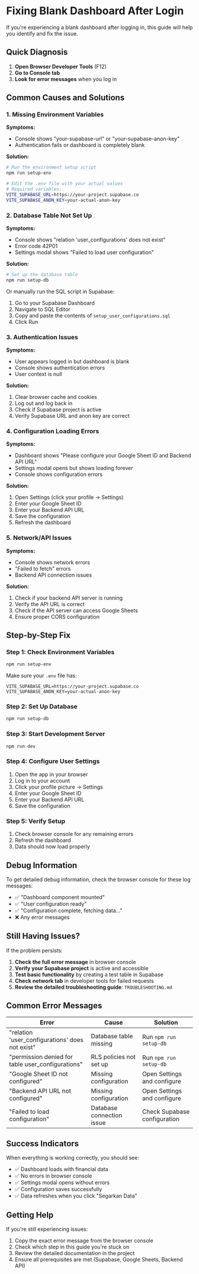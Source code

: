 # Fixing Blank Dashboard After Login

If you're experiencing a blank dashboard after logging in, this guide will help you identify and fix the issue.

## Quick Diagnosis

1. **Open Browser Developer Tools** (F12)
2. **Go to Console tab**
3. **Look for error messages** when you log in

## Common Causes and Solutions

### 1. Missing Environment Variables

**Symptoms:**
- Console shows "your-supabase-url" or "your-supabase-anon-key"
- Authentication fails or dashboard is completely blank

**Solution:**
```bash
# Run the environment setup script
npm run setup-env

# Edit the .env file with your actual values
# Required variables:
VITE_SUPABASE_URL=https://your-project.supabase.co
VITE_SUPABASE_ANON_KEY=your-actual-anon-key
```

### 2. Database Table Not Set Up

**Symptoms:**
- Console shows "relation 'user_configurations' does not exist"
- Error code 42P01
- Settings modal shows "Failed to load user configuration"

**Solution:**
```bash
# Set up the database table
npm run setup-db
```

Or manually run the SQL script in Supabase:
1. Go to your Supabase Dashboard
2. Navigate to SQL Editor
3. Copy and paste the contents of `setup_user_configurations.sql`
4. Click Run

### 3. Authentication Issues

**Symptoms:**
- User appears logged in but dashboard is blank
- Console shows authentication errors
- User context is null

**Solution:**
1. Clear browser cache and cookies
2. Log out and log back in
3. Check if Supabase project is active
4. Verify Supabase URL and anon key are correct

### 4. Configuration Loading Errors

**Symptoms:**
- Dashboard shows "Please configure your Google Sheet ID and Backend API URL"
- Settings modal opens but shows loading forever
- Console shows configuration errors

**Solution:**
1. Open Settings (click your profile → Settings)
2. Enter your Google Sheet ID
3. Enter your Backend API URL
4. Save the configuration
5. Refresh the dashboard

### 5. Network/API Issues

**Symptoms:**
- Console shows network errors
- "Failed to fetch" errors
- Backend API connection issues

**Solution:**
1. Check if your backend API server is running
2. Verify the API URL is correct
3. Check if the API server can access Google Sheets
4. Ensure proper CORS configuration

## Step-by-Step Fix

### Step 1: Check Environment Variables
```bash
npm run setup-env
```

Make sure your `.env` file has:
```env
VITE_SUPABASE_URL=https://your-project.supabase.co
VITE_SUPABASE_ANON_KEY=your-actual-anon-key
```

### Step 2: Set Up Database
```bash
npm run setup-db
```

### Step 3: Start Development Server
```bash
npm run dev
```

### Step 4: Configure User Settings
1. Open the app in your browser
2. Log in to your account
3. Click your profile picture → Settings
4. Enter your Google Sheet ID
5. Enter your Backend API URL
6. Save the configuration

### Step 5: Verify Setup
1. Check browser console for any remaining errors
2. Refresh the dashboard
3. Data should now load properly

## Debug Information

To get detailed debug information, check the browser console for these log messages:

- ✅ "Dashboard component mounted"
- ✅ "User configuration ready"
- ✅ "Configuration complete, fetching data..."
- ❌ Any error messages

## Still Having Issues?

If the problem persists:

1. **Check the full error message** in browser console
2. **Verify your Supabase project** is active and accessible
3. **Test basic functionality** by creating a test table in Supabase
4. **Check network tab** in developer tools for failed requests
5. **Review the detailed troubleshooting guide**: `TROUBLESHOOTING.md`

## Common Error Messages

| Error | Cause | Solution |
|-------|-------|----------|
| "relation 'user_configurations' does not exist" | Database table missing | Run `npm run setup-db` |
| "permission denied for table user_configurations" | RLS policies not set up | Run `npm run setup-db` |
| "Google Sheet ID not configured" | Missing configuration | Open Settings and configure |
| "Backend API URL not configured" | Missing configuration | Open Settings and configure |
| "Failed to load configuration" | Database connection issue | Check Supabase configuration |

## Success Indicators

When everything is working correctly, you should see:

- ✅ Dashboard loads with financial data
- ✅ No errors in browser console
- ✅ Settings modal opens without errors
- ✅ Configuration saves successfully
- ✅ Data refreshes when you click "Segarkan Data"

## Getting Help

If you're still experiencing issues:

1. Copy the exact error message from the browser console
2. Check which step in this guide you're stuck on
3. Review the detailed documentation in the project
4. Ensure all prerequisites are met (Supabase, Google Sheets, Backend API)